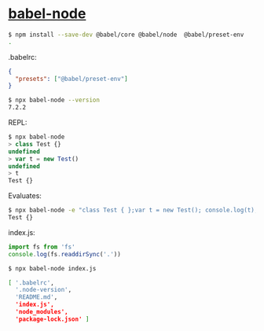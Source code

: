 # [babel-node](https://babeljs.io/docs/en/babel-node)

~~~bash
$ npm install --save-dev @babel/core @babel/node  @babel/preset-env
.
~~~

.babelrc:

~~~json
{
  "presets": ["@babel/preset-env"]
}
~~~

~~~bash
$ npx babel-node --version
7.2.2
~~~

REPL:

~~~js
$ npx babel-node
> class Test {}
undefined
> var t = new Test()
undefined
> t
Test {}
~~~

Evaluates:

~~~bash
$ npx babel-node -e "class Test { };var t = new Test(); console.log(t);"
Test {}
~~~

index.js:

~~~js
import fs from 'fs'
console.log(fs.readdirSync('.'))
~~~

~~~bash
$ npx babel-node index.js

[ '.babelrc',
  '.node-version',
  'README.md',
  'index.js',
  'node_modules',
  'package-lock.json' ]
~~~